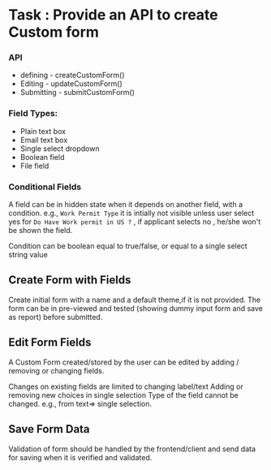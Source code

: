 # Task : Provide an API to create Custom form

### API

- defining - createCustomForm()
- Editing - updateCustomForm()
- Submitting - submitCustomForm()

### Field Types:

- Plain text box
- Email text box
- Single select dropdown
- Boolean field
- File field

### Conditional Fields

A field can be in hidden state when it depends on another field, with a condition. e.g., `Work Permit Type` it is intially not visible unless user select yes for `Do Have Work permit in US ?` , if applicant selects no , he/she won't be shown the field.

Condition can be boolean equal to true/false, or equal to a single select string value

## Create Form with Fields

Create initial form with a name and a default theme,if it is not provided.
The form can be in pre-viewed and tested (showing dummy input form and save as report) before submitted.

## Edit Form Fields

A Custom Form created/stored by the user can be edited by adding / removing or changing fields.

Changes on existing fields are limited to changing label/text
Adding or removing new choices in single selection
Type of the field cannot be changed. e.g., from text=> single selection.

## Save Form Data

Validation of form should be handled by the frontend/client and send data for saving when it is verified and validated.
